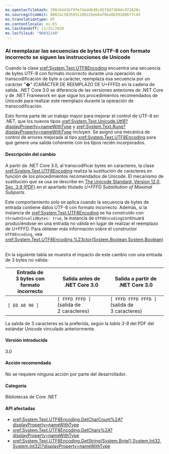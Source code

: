 ```yaml
---
ms.openlocfilehash: 298cb441bf9fe7daddb30c85f9d7366dc972628c
ms.sourcegitcommit: 0802ac583585110022beb6af8ea0b39188b77c43
ms.translationtype: HT
ms.contentlocale: es-ES
ms.lasthandoff: 11/25/2020
ms.locfileid: "96032140"
---
```

### <a name="replacing-ill-formed-utf-8-byte-sequences-follows-unicode-guidelines"></a>Al reemplazar las secuencias de bytes UTF-8 con formato incorrecto se siguen las instrucciones de Unicode

Cuando la clase <xref:System.Text.UTF8Encoding> encuentra una secuencia de bytes UTF-8 con formato incorrecto durante una operación de transcodificación de byte a carácter, reemplaza esa secuencia por un carácter "�" (CARÁCTER DE REEMPLAZO DE U+FFFD) en la cadena de salida. .NET Core 3.0 se diferencia de las versiones anteriores de .NET Core y de .NET Framework en que sigue los procedimientos recomendados de Unicode para realizar este reemplazo durante la operación de transcodificación.

Esto forma parte de un trabajo mayor para mejorar el control de UTF-8 en .NET, que los nuevos tipos <xref:System.Text.Unicode.Utf8?displayProperty=nameWithType> y <xref:System.Text.Rune?displayProperty=nameWithType> incluyen. Se asignó una mecánica de control de errores mejorada al tipo <xref:System.Text.UTF8Encoding> para que genere una salida coherente con los tipos recién incorporados.

#### <a name="change-description"></a>Descripción del cambio

A partir de .NET Core 3.0, al transcodificar bytes en caracteres, la clase <xref:System.Text.UTF8Encoding> realiza la sustitución de caracteres en función de los procedimientos recomendados de Unicode. El mecanismo de sustitución que se usa se describe en [The Unicode Standard, Version 12.0, Sec. 3.9 (PDF)](https://www.unicode.org/versions/Unicode12.0.0/ch03.pdf) en el apartado titulado _U+FFFD Substitution of Maximal Subparts_.

Este comportamiento _solo_ se aplica cuando la secuencia de bytes de entrada contiene datos UTF-8 con formato incorrecto. Además, si la instancia de <xref:System.Text.UTF8Encoding> se ha construido con `throwOnInvalidBytes: true`, la instancia de `UTF8Encoding`continuará produciéndose en una entrada no válida en lugar de realizar el reemplazo de U+FFFD. Para obtener más información sobre el constructor `UTF8Encoding`, vea <xref:System.Text.UTF8Encoding.%23ctor(System.Boolean,System.Boolean)>.

En la siguiente tabla se muestra el impacto de este cambio con una entrada de 3 bytes no válida:

| Entrada de 3 bytes con formato incorrecto | Salida antes de .NET Core 3.0          | Salida a partir de .NET Core 3.0        |
|-------------------------|--------------------------------------|-------------------------------------------|
| `[ ED A0 90 ]`          | `[ FFFD FFFD ]` (salida de 2 caracteres) | `[ FFFD FFFD FFFD ]` (salida de 3 caracteres) |

La salida de 3 caracteres es la preferida, según la _tabla 3-9_ del PDF del estándar Unicode vinculado anteriormente.

#### <a name="version-introduced"></a>Versión introducida

3.0

#### <a name="recommended-action"></a>Acción recomendada

No se requiere ninguna acción por parte del desarrollador.

#### <a name="category"></a>Categoría

Bibliotecas de Core .NET

#### <a name="affected-apis"></a>API afectadas

- <xref:System.Text.UTF8Encoding.GetCharCount%2A?displayProperty=nameWithType>
- <xref:System.Text.UTF8Encoding.GetChars%2A?displayProperty=nameWithType>
- <xref:System.Text.UTF8Encoding.GetString(System.Byte[],System.Int32,System.Int32)?displayProperty=nameWithType>

<!--

#### Affected APIs

- `Overload:System.Text.UTF8Encoding.GetCharCount`
- `Overload:System.Text.UTF8Encoding.GetChars`
- `M:System.Text.UTF8Encoding.GetString(System.Byte[],System.Int32,System.Int32)`

-->
